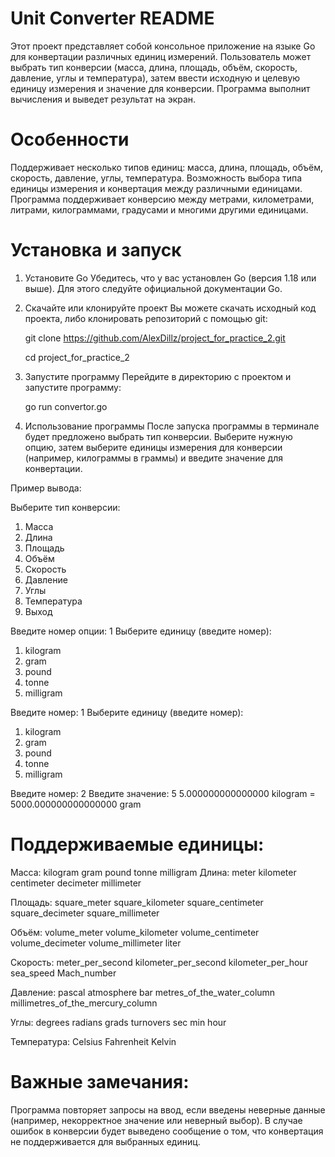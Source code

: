 # Unit Converter README

Этот проект представляет собой консольное приложение на языке Go для конвертации различных единиц измерений. Пользователь может выбрать тип конверсии (масса, длина, площадь, объём, скорость, давление, углы и температура), затем ввести исходную и целевую единицу измерения и значение для конверсии. Программа выполнит вычисления и выведет результат на экран.

# Особенности
Поддерживает несколько типов единиц: масса, длина, площадь, объём, скорость, давление, углы, температура.
Возможность выбора типа единицы измерения и конвертация между различными единицами.
Программа поддерживает конверсию между метрами, километрами, литрами, килограммами, градусами и многими другими единицами.

# Установка и запуск
1. Установите Go
Убедитесь, что у вас установлен Go (версия 1.18 или выше). Для этого следуйте официальной документации Go.

2. Скачайте или клонируйте проект
Вы можете скачать исходный код проекта, либо клонировать репозиторий с помощью git:

   git clone https://github.com/AlexDillz/project_for_practice_2.git

   cd project_for_practice_2

4. Запустите программу
Перейдите в директорию с проектом и запустите программу:

   go run convertor.go
   
5. Использование программы
После запуска программы в терминале будет предложено выбрать тип конверсии. Выберите нужную опцию, затем выберите единицы измерения для конверсии (например, килограммы в граммы) и введите значение для конвертации.

Пример вывода:

Выберите тип конверсии:
1. Масса
2. Длина
3. Площадь
4. Объём
5. Скорость
6. Давление
7. Углы
8. Температура
0. Выход

Введите номер опции: 1
Выберите единицу (введите номер):
1. kilogram
2. gram
3. pound
4. tonne
5. milligram

Введите номер: 1
Выберите единицу (введите номер):
1. kilogram
2. gram
3. pound
4. tonne
5. milligram

Введите номер: 2
Введите значение: 5
5.000000000000000 kilogram = 5000.000000000000000 gram

# Поддерживаемые единицы:

Масса:
kilogram
gram
pound
tonne
milligram
Длина:
meter
kilometer
centimeter
decimeter
millimeter

Площадь:
square_meter
square_kilometer
square_centimeter
square_decimeter
square_millimeter

Объём:
volume_meter
volume_kilometer
volume_centimeter
volume_decimeter
volume_millimeter
liter

Скорость:
meter_per_second
kilometer_per_second
kilometer_per_hour
sea_speed
Mach_number

Давление:
pascal
atmosphere
bar
metres_of_the_water_column
millimetres_of_the_mercury_column

Углы:
degrees
radians
grads
turnovers
sec
min
hour

Температура:
Celsius
Fahrenheit
Kelvin

# Важные замечания:
Программа повторяет запросы на ввод, если введены неверные данные (например, некорректное значение или неверный выбор).
В случае ошибок в конверсии будет выведено сообщение о том, что конвертация не поддерживается для выбранных единиц.
